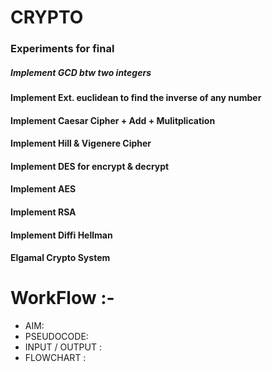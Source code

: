 # CRYPTO

### Experiments for final

##### Implement GCD btw two integers
#### Implement Ext. euclidean to find the inverse of any number
#### Implement Caesar Cipher + Add + Mulitplication
#### Implement Hill & Vigenere Cipher
#### Implement DES for encrypt & decrypt
#### Implement AES
#### Implement RSA
#### Implement Diffi Hellman
#### Elgamal Crypto System

# WorkFlow :-
* AIM:
* PSEUDOCODE:
* INPUT / OUTPUT :
* FLOWCHART : 
